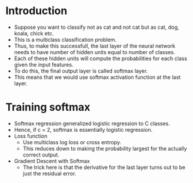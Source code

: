 # Introduction
* Suppose you want to classify not as cat and not cat but as cat, dog, koala, chick etc.
* This is a multiclass classification problem.
* Thus, to make this successfull, the last layer of the neural network needs to have number of hidden units equal to number of classes.
* Each of these hidden units will compute the probabilities for each class given the input features.
* To do this, the final output layer is called softmax layer.
* This means that we would use softmax activation function at the last layer.

# Training softmax
* Softmax regression generalized logistic regression to C classes.
* Hence, if c = 2, softmax is essentially logistic regression.
* Loss function
    * Use multiclass log loss or cross entropy.
    * This reduces down to making the probability largest for the actually correct output.
* Gradient Descent with Softmax
    * The trick here is that the derivative for the last layer turns out to be just the residual error.
